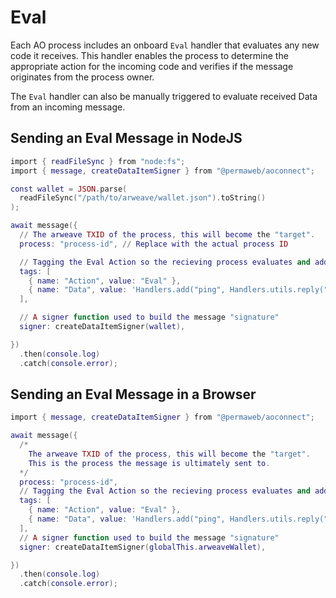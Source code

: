 # Eval 

Each AO process includes an onboard `Eval` handler that evaluates any new code it receives. This handler enables the process to determine the appropriate action for the incoming code and verifies if the message originates from the process owner.

The `Eval` handler can also be manually triggered to evaluate received Data from an incoming message.

## Sending an Eval Message in NodeJS
```lua
import { readFileSync } from "node:fs";
import { message, createDataItemSigner } from "@permaweb/aoconnect";

const wallet = JSON.parse(
  readFileSync("/path/to/arweave/wallet.json").toString()
);

await message({
  // The arweave TXID of the process, this will become the "target".
  process: "process-id", // Replace with the actual process ID

  // Tagging the Eval Action so the recieving process evaluates and adds the new Handler from the Data field.
  tags: [
    { name: "Action", value: "Eval" },
    { name: "Data", value: 'Handlers.add("ping", Handlers.utils.reply("pong"))' },
  ],

  // A signer function used to build the message "signature"
  signer: createDataItemSigner(wallet),

})
  .then(console.log)
  .catch(console.error);
```

## Sending an Eval Message in a Browser
```lua
import { message, createDataItemSigner } from "@permaweb/aoconnect";

await message({
  /*
    The arweave TXID of the process, this will become the "target".
    This is the process the message is ultimately sent to.
  */
  process: "process-id",
  // Tagging the Eval Action so the recieving process evaluates and adds the new Handler from the Data field.
  tags: [
    { name: "Action", value: "Eval" },
    { name: "Data", value: 'Handlers.add("ping", Handlers.utils.reply("pong"))' },
  ],
  // A signer function used to build the message "signature"
  signer: createDataItemSigner(globalThis.arweaveWallet),

})
  .then(console.log)
  .catch(console.error);
```
